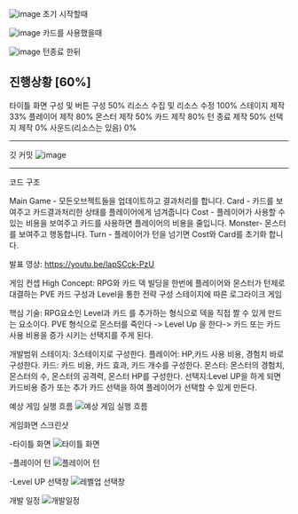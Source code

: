 
![image](https://user-images.githubusercontent.com/55368765/119065765-3f119e00-ba19-11eb-8662-11081abcc9b4.png)
초기 시작할때

![image](https://user-images.githubusercontent.com/55368765/119065781-46d14280-ba19-11eb-84e5-2f80d8597d4d.png)
카드를 사용했을때

![image](https://user-images.githubusercontent.com/55368765/119065794-4b95f680-ba19-11eb-8265-95f55043e42a.png)
턴종료 한뒤

진행상황 [60%]
-------------------------------------------------------------------------------------------------------------------
타이틀 화면 구성 및 버튼 구성 50%
리소스 수집 및 리소스 수정 100%
스테이지 제작 33%
플레이어 제작 80%
몬스터 제작 50%
카드 제작 80%
턴 종료 제작 50%
선택지 제작 0%
사운드(리소스는 있음) 0%

-------------------------------------------------------------------------------------------------------------------

깃 커밋
![image](https://user-images.githubusercontent.com/55368765/119066084-f0183880-ba19-11eb-8b91-f1e7aecc75be.png)


-------------------------------------------------------------------------------------------------------------------
코드 구조

Main Game - 모든오브젝트들을 업데이트하고 결과처리를 합니다.
Card - 카드를 보여주고 카드결과처리한 상태를 플레이어에게 넘겨줍니다
Cost - 플레이어가 사용할 수 있는 비용을 보여주고 카드를 사용하면 플레이어의 비용을 줄입니다.
Monster- 몬스터를 보여주고 행동합니다.
Turn - 플레이어가 턴을 넘기면 Cost와 Card를 초기화 합니다.


발표 영상: https://youtu.be/lapSCck-PzU

게임 컨셉
High Concept: RPG와 카드 덱 빌딩을 한번에
플레이어와 몬스터가 턴제로 대결하는 PVE
카드 구성과 Level을 통한 전략 구성
스테이지에 따른 로그라이크 게임

핵심 기술: RPG요소인 Level과 카드 를 추가하는 형식으로 덱을 직접 짤 수 있게 만드는 요소이다.
PVE 형식으로 몬스터를 죽인다 -> Level Up 을 한다-> 카드 또는 카드 사용 비용을 증가 시키는 선택지를 주게 된다.

개발범위
스테이지: 3스테이지로 구성한다.
플레이어: HP,카드 사용 비용, 경험치 바로 구성한다.
카드: 카드 비용, 카드 효과, 카드 개수를 구성한다.
몬스터: 몬스터의 경험치, 몬스터의 수, 몬스터의 공격력, 몬스터 HP를 구성한다.
선택지:Level UP을 하게 되면 카드비용 증가 또는 추가 카드 선택을 하여 플레이어가 선택할 수 있게 만든다.

예상 게임 실행 흐름
![예상 게임 실행 흐름](https://user-images.githubusercontent.com/55368765/113500913-bddf7400-955c-11eb-8fb1-31da8a697628.png)

게임화면 스크린샷

-타이틀 화면
![타이틀 화면](https://user-images.githubusercontent.com/55368765/113500993-39412580-955d-11eb-8daf-408f33fc3f31.png)

-플레이어 턴
![플레이어 턴](https://user-images.githubusercontent.com/55368765/113501006-4d852280-955d-11eb-9f6d-f453c575a6af.png)

-Level UP 선택창
![레벨업 선택창](https://user-images.githubusercontent.com/55368765/113501011-55dd5d80-955d-11eb-8c4b-5cb795cd390f.png)

개발 일정
![개발일정](https://user-images.githubusercontent.com/55368765/113500923-c9cb3600-955c-11eb-960e-b587df5b3e9f.png)
